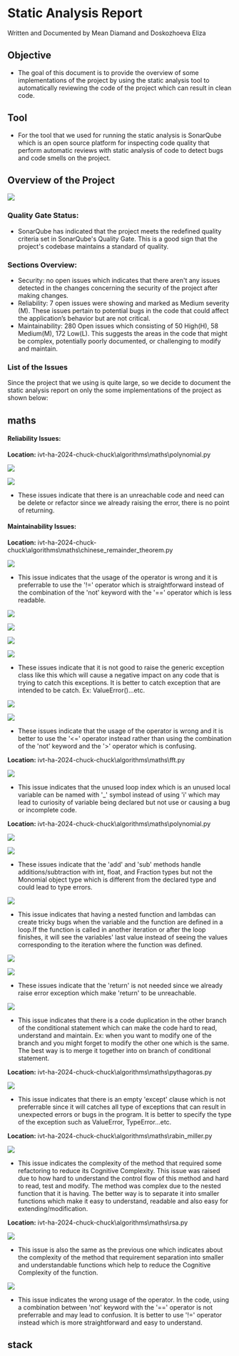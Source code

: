 # Static Analysis Report

Written and Documented by Mean Diamand and Doskozhoeva Eliza

## Objective

- The goal of this document is to provide the overview of some implementations of the project by using the static analysis tool to automatically reviewing the code of the project which can result in clean code.

## Tool

- For the tool that we used for running the static analysis is SonarQube which is an open source platform for inspecting code quality that perform automatic reviews with static analysis of code to detect bugs and code smells on the project.

## Overview of the Project

![](f1.png)

### Quality Gate Status:

- SonarQube has indicated that the project meets the redefined quality criteria set in SonarQube's Quality Gate. This is a good sign that the project's codebase maintains a standard of quality.

### Sections Overview:

- Security: no open issues which indicates that there aren't any issues detected in the changes concerning the security of the project after making changes.
- Reliability: 7 open issues were showing and marked as Medium severity (M). These issues pertain to potential bugs in the code that could affect the application’s behavior but are not critical.
- Maintainability: 280 Open issues which consisting of 50 High(H), 58 Medium(M), 172 Low(L). This suggests the areas in the code that might be complex, potentially poorly documented, or challenging to modify and maintain.

### List of the Issues

Since the project that we using is quite large, so we decide to document the static analysis report on only the some implementations of the project as shown below:

## maths

#### Reliability Issues:

**Location:** ivt-ha-2024-chuck-chuck\algorithms\maths\polynomial.py

![](f2.png)

![](f3.png)

- These issues indicate that there is an unreachable code and need can be delete or refactor since we already raising the error, there is no point of returning.

#### Maintainability Issues:

**Location:** ivt-ha-2024-chuck-chuck\algorithms\maths\chinese_remainder_theorem.py

![](f4.png)

- This issue indicates that the usage of the operator is wrong and it is preferrable to use the '!=' operator which is straightforward instead of the combination of the 'not' keyword with the '==' operator which is less readable.

![](f5.png)

![](f7.png)

![](f9.png)

![](f10.png)

- These issues indicate that it is not good to raise the generic exception class like this which will cause a negative impact on any code that is trying to catch this exceptions. It is better to catch exception that are intended to be catch. Ex: ValueError()...etc.

![](f6.png)

![](f8.png)

- These issues indicate that the usage of the operator is wrong and it is better to use the '<=' operator instead rather than using the combination of the 'not' keyword and the '>' operator which is confusing.

**Location:** ivt-ha-2024-chuck-chuck\algorithms\maths\fft.py

![](f11.png)

- This issue indicates that the unused loop index which is an unused local variable can be named with '\_' symbol instead of using 'i' which may lead to curiosity of variable being declared but not use or causing a bug or incomplete code.

**Location:** ivt-ha-2024-chuck-chuck\algorithms\maths\polynomial.py

![](f12.png)

![](f13.png)

- These issues indicate that the 'add' and 'sub' methods handle additions/subtraction with int, float, and Fraction types but not the Monomial object type which is different from the declared type and could lead to type errors.

![](f14.png)

- This issue indicates that having a nested function and lambdas can create tricky bugs when the variable and the function are defined in a loop.If the function is called in another iteration or after the loop finishes, it will see the variables' last value instead of seeing the values corresponding to the iteration where the function was defined.

![](f15.png)

![](f16.png)

- These issues indicate that the 'return' is not needed since we already raise error exception which make 'return' to be unreachable.

![](f17.png)

- This issue indicates that there is a code duplication in the other branch of the conditional statement which can make the code hard to read, understand and maintain. Ex: when you want to modify one of the branch and you might forget to modify the other one which is the same. The best way is to merge it together into on branch of conditional statement.

**Location:** ivt-ha-2024-chuck-chuck\algorithms\maths\pythagoras.py

![](f18.png)

- This issue indicates that there is an empty 'except' clause which is not preferrable since it will catches all type of exceptions that can result in unexpected errors or bugs in the program. It is better to specify the type of the exception such as ValueError, TypeError...etc.

**Location:** ivt-ha-2024-chuck-chuck\algorithms\maths\rabin_miller.py

![](f20.png)

- This issue indicates the complexity of the method that required some refactoring to reduce its Cognitive Complexity. This issue was raised due to how hard to understand the control flow of this method and hard to read, test and modify. The method was complex due to the nested function that it is having. The better way is to separate it into smaller functions which make it easy to understand, readable and also easy for extending/modification.

**Location:** ivt-ha-2024-chuck-chuck\algorithms\maths\rsa.py

![](f21.png)

- This issue is also the same as the previous one which indicates about the complexity of the method that requirement separation into smaller and understandable functions which help to reduce the Cognitive Complexity of the function.

![](f22.png)

- This issue indicates the wrong usage of the operator. In the code, using a combination between 'not' keyword with the '==' operator is not preferrable and may lead to confusion. It is better to use '!=' operator instead which is more straightforward and easy to understand.

## stack
